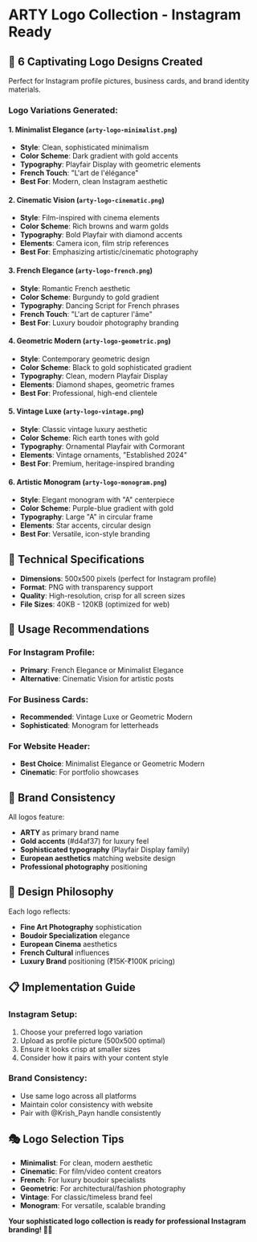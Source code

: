 # ARTY Logo Collection - Instagram Ready

## 🎨 **6 Captivating Logo Designs Created**

Perfect for Instagram profile pictures, business cards, and brand identity materials.

### **Logo Variations Generated:**

#### 1. **Minimalist Elegance** (`arty-logo-minimalist.png`)
- **Style**: Clean, sophisticated minimalism
- **Color Scheme**: Dark gradient with gold accents
- **Typography**: Playfair Display with geometric elements
- **French Touch**: "L'art de l'élégance"
- **Best For**: Modern, clean Instagram aesthetic

#### 2. **Cinematic Vision** (`arty-logo-cinematic.png`)
- **Style**: Film-inspired with cinema elements
- **Color Scheme**: Rich browns and warm golds
- **Typography**: Bold Playfair with diamond accents
- **Elements**: Camera icon, film strip references
- **Best For**: Emphasizing artistic/cinematic photography

#### 3. **French Elegance** (`arty-logo-french.png`)
- **Style**: Romantic French aesthetic
- **Color Scheme**: Burgundy to gold gradient
- **Typography**: Dancing Script for French phrases
- **French Touch**: "L'art de capturer l'âme"
- **Best For**: Luxury boudoir photography branding

#### 4. **Geometric Modern** (`arty-logo-geometric.png`)
- **Style**: Contemporary geometric design
- **Color Scheme**: Black to gold sophisticated gradient  
- **Typography**: Clean, modern Playfair Display
- **Elements**: Diamond shapes, geometric frames
- **Best For**: Professional, high-end clientele

#### 5. **Vintage Luxe** (`arty-logo-vintage.png`)
- **Style**: Classic vintage luxury aesthetic
- **Color Scheme**: Rich earth tones with gold
- **Typography**: Ornamental Playfair with Cormorant
- **Elements**: Vintage ornaments, "Established 2024"
- **Best For**: Premium, heritage-inspired branding

#### 6. **Artistic Monogram** (`arty-logo-monogram.png`)
- **Style**: Elegant monogram with "A" centerpiece
- **Color Scheme**: Purple-blue gradient with gold
- **Typography**: Large "A" in circular frame
- **Elements**: Star accents, circular design
- **Best For**: Versatile, icon-style branding

## 📱 **Technical Specifications**

- **Dimensions**: 500x500 pixels (perfect for Instagram profile)
- **Format**: PNG with transparency support
- **Quality**: High-resolution, crisp for all screen sizes
- **File Sizes**: 40KB - 120KB (optimized for web)

## 🎯 **Usage Recommendations**

### **For Instagram Profile:**
- **Primary**: French Elegance or Minimalist Elegance
- **Alternative**: Cinematic Vision for artistic posts

### **For Business Cards:**
- **Recommended**: Vintage Luxe or Geometric Modern
- **Sophisticated**: Monogram for letterheads

### **For Website Header:**
- **Best Choice**: Minimalist Elegance or Geometric Modern
- **Cinematic**: For portfolio showcases

## 🌟 **Brand Consistency**

All logos feature:
- **ARTY** as primary brand name
- **Gold accents** (#d4af37) for luxury feel
- **Sophisticated typography** (Playfair Display family)
- **European aesthetics** matching website design
- **Professional photography** positioning

## 🎨 **Design Philosophy**

Each logo reflects:
- **Fine Art Photography** sophistication
- **Boudoir Specialization** elegance
- **European Cinema** aesthetics
- **French Cultural** influences
- **Luxury Brand** positioning (₹15K-₹100K pricing)

## 📋 **Implementation Guide**

### **Instagram Setup:**
1. Choose your preferred logo variation
2. Upload as profile picture (500x500 optimal)
3. Ensure it looks crisp at smaller sizes
4. Consider how it pairs with your content style

### **Brand Consistency:**
- Use same logo across all platforms
- Maintain color consistency with website
- Pair with @Krish_Payn handle consistently

## 🎭 **Logo Selection Tips**

- **Minimalist**: For clean, modern aesthetic
- **Cinematic**: For film/video content creators  
- **French**: For luxury boudoir specialists
- **Geometric**: For architectural/fashion photography
- **Vintage**: For classic/timeless brand feel
- **Monogram**: For versatile, scalable branding

**Your sophisticated logo collection is ready for professional Instagram branding! 🎨✨**